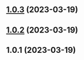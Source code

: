 ## [1.0.3](https://github.com/Child-qjj/canvas-callout/compare/v1.0.2...v1.0.3) (2023-03-19)



## [1.0.2](https://github.com/Child-qjj/canvas-callout/compare/v1.0.1...v1.0.2) (2023-03-19)



## 1.0.1 (2023-03-19)



